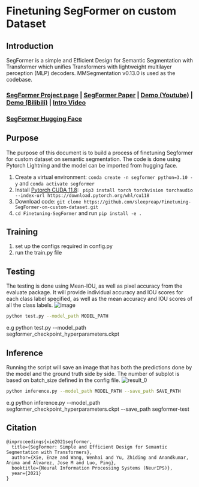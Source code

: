 # Finetuning SegFormer on custom Dataset

## Introduction
SegFormer is a simple and Efficient Design for Semantic Segmentation with Transformer which unifies Transformers with lightweight multilayer perception (MLP) decoders. 
MMSegmentation v0.13.0 is used as the codebase.

### [SegFormer Project page](https://github.com/NVlabs/SegFormer) | [ SegFormer Paper](https://arxiv.org/abs/2105.15203) | [Demo (Youtube)](https://www.youtube.com/watch?v=J0MoRQzZe8U) | [Demo (Bilibili)](https://www.bilibili.com/video/BV1MV41147Ko/) | [Intro Video](https://www.youtube.com/watch?v=nBjXyoltCHU)
### [SegFormer Hugging Face](https://huggingface.co/docs/transformers/en/model_doc/segformer)

## Purpose
The purpose of this document is to build a process of finetuning Segformer for custom dataset on semantic segmentation. The code is done using Pytorch Lightning and the model can be imported from hugging face.

1. Create a virtual environment: `conda create -n segformer python=3.10 -y` and `conda activate segformer `
2. Install [Pytorch CUDA 11.8](https://pytorch.org/): ` pip3 install torch torchvision torchaudio --index-url https://download.pytorch.org/whl/cu118`
3. Download code: `git clone https://github.com/sleepreap/Finetuning-SegFormer-on-custom-dataset.git`
4. `cd Finetuning-SegFormer` and run `pip install -e .`

## Training
1. set up the configs required in config.py
2. run the train.py file

## Testing
The testing is done using Mean-IOU, as well as pixel accuracy from the evaluate package. It will provide individual accuracy and IOU scores for each class label specified, as well as the mean accuracy and IOU scores of all the class labels.
![image](https://github.com/sleepreap/Finetuning-SegFormer/assets/98008874/9de7ce23-c06e-4652-8a48-1ff84986ef04)
```bash
python test.py --model_path MODEL_PATH
```
e.g python test.py --model_path segformer_checkpoint_hyperparameters.ckpt 

## Inference
Running the script will save an image that has both the predictions done by the model and the ground truth side by side. The number of subplot is based on batch_size defined in the config file. 
![result_0](https://github.com/sleepreap/Finetuning-SegFormer/assets/98008874/c6544df8-d6c6-41fb-a69b-5cfabb0775c3)
```bash
python inference.py --model_path MODEL_PATH --save_path SAVE_PATH
```
e.g python inference.py --model_path segformer_checkpoint_hyperparameters.ckpt --save_path segformer-test


## Citation
```
@inproceedings{xie2021segformer,
  title={SegFormer: Simple and Efficient Design for Semantic Segmentation with Transformers},
  author={Xie, Enze and Wang, Wenhai and Yu, Zhiding and Anandkumar, Anima and Alvarez, Jose M and Luo, Ping},
  booktitle={Neural Information Processing Systems (NeurIPS)},
  year={2021}
}
```
